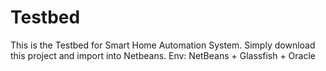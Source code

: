Testbed
=======

This is the Testbed for Smart Home Automation System.
Simply download this project and import into Netbeans.
Env:
NetBeans + Glassfish + Oracle
